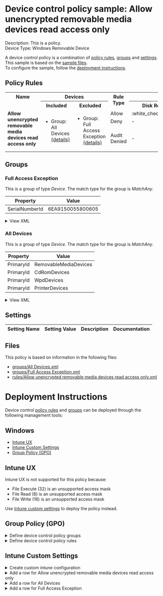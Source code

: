 # Device control policy sample: Allow unencrypted removable media devices read access only

Description: This is a policy.              
Device Type: Windows Removable Device

A device control policy is a combination of [policy rules](#policy-rules), [groups](#groups) and [settings](#settings).  
This sample is based on the [sample files](#files).  
To configure the sample, follow the [deployment instructions](#deployment-instructions).  

## Policy Rules


<table>
    <tr>
        <th rowspan="2" valign="top">Name</th>
        <th colspan="2" valign="top"><center>Devices</center></th>
        <th rowspan="2" valign="top">Rule Type</th>
        <th colspan="6" valign="top"><center>Access</center></th>
        <th rowspan="2" valign="top">Notification</th>
        <th rowspan="2" valign="top">Conditions</th>
    </tr>
    <tr>
        <th>Included</th>
        <th>Excluded</th>
        <th>Disk Read</th>
		<th>Disk Write</th>
		<th>Disk Execute</th>
		<th>File Read</th>
		<th>File Write</th>
		<th>File Execute</th></tr><tr>
            <td rowspan="3" valign="top"><b>Allow unencrypted removable media devices read access only</b></td>
            <td rowspan="3 valign="top">
                <ul><li>Group: All Devices<a href="#all-devices" title="MatchAny {'PrimaryId': 'PrinterDevices'}"> (details)</a>  
</ul>
            </td>
            <td rowspan="3" valign="top">
                <ul><li>Group: Full Access Exception<a href="#full-access-exception" title="MatchAny {'SerialNumberId': '6EA9150055800605'}"> (details)</a>  
</ul>
            </td>
            <td>Allow</td>
            <td>:white_check_mark:</td>
            <td>-</td>
            <td>-</td>
            <td>:white_check_mark:</td>
            <td>-</td>
            <td>-</td>
            <td>None (0)</td> 
            <td>
                <center>-</center></td>
        </tr><tr>
            <td>Deny</td>
            <td>-</td>
            <td>:x:</td>
            <td>:x:</td>
            <td>-</td>
            <td>:x:</td>
            <td>:x:</td>
            <td>None (0)</td>
            <td> 
                <center>-</center></td>
        </tr><tr>
            <td>Audit Denied</td>
            <td>-</td>
            <td>:page_facing_up:</td>
            <td>:page_facing_up:</td>
            <td>-</td>
            <td>:page_facing_up:</td>
            <td>:page_facing_up:</td>
            <td>Show notification and Send event (3)</td>
            <td> 
                <center>-</center></td>
        </tr></table>


## Groups


### Full Access Exception



This is a group of type *Device*. 
The match type for the group is *MatchAny*.


|  Property | Value |
|-----------|-------|
| SerialNumberId | 6EA9150055800605 |





<details>
<summary>View XML</summary>

```xml
<Group Id="{7c4e7b65-3321-4d3c-8710-13d3ace0eb2f}" Type="Device">
	<!-- ./Vendor/MSFT/Defender/Configuration/DeviceControl/PolicyGroups/%7B7c4e7b65-3321-4d3c-8710-13d3ace0eb2f%7D/GroupData -->
	<Name>Full Access Exception</Name>
	<MatchType>MatchAny</MatchType>
	<DescriptorIdList>
		<SerialNumberId>6EA9150055800605</SerialNumberId>
	</DescriptorIdList>
</Group>
```
</details>

### All Devices



This is a group of type *Device*. 
The match type for the group is *MatchAny*.


|  Property | Value |
|-----------|-------|
| PrimaryId | RemovableMediaDevices |
| PrimaryId | CdRomDevices |
| PrimaryId | WpdDevices |
| PrimaryId | PrinterDevices |





<details>
<summary>View XML</summary>

```xml
<Group Id="{e6f8010d-01c9-4744-979f-0f544c2826d1}" Type="Device">
	<!-- ./Vendor/MSFT/Defender/Configuration/DeviceControl/PolicyGroups/%7Be6f8010d-01c9-4744-979f-0f544c2826d1%7D/GroupData -->
	<Name>All Devices</Name>
	<MatchType>MatchAny</MatchType>
	<DescriptorIdList>
		<PrimaryId>RemovableMediaDevices</PrimaryId>
		<PrimaryId>CdRomDevices</PrimaryId>
		<PrimaryId>WpdDevices</PrimaryId>
		<PrimaryId>PrinterDevices</PrimaryId>
	</DescriptorIdList>
</Group>
```
</details>


## Settings






| Setting Name |  Setting Value | Description |Documentation |
|--------------|----------------|-------------|---------------|


## Files
This policy is based on information in the following files:

- [groups/All Devices.xml](groups/All%20Devices.xml)
- [groups/Full Access Exception.xml](groups/Full%20Access%20Exception.xml)
- [rules/Allow unencrypted removable media devices read access only.xml](rules/Allow%20unencrypted%20removable%20media%20devices%20read%20access%20only.xml)


# Deployment Instructions

Device control [policy rules](#policy-rules) and [groups](#groups) can be deployed through the following management tools:


## Windows
- [Intune UX](#intune-ux)
- [Intune Custom Settings](#intune-custom-settings)
- [Group Policy (GPO)](#group-policy-gpo)





## Intune UX

Intune UX is not supported for this policy because:
- File Execute (32) is an unsupported access mask
- File Read (8) is an unsupported access mask
- File Write (16) is an unsupported access mask

Use [Intune custom settings](#intune-custom-settings) to deploy the policy instead.


## Group Policy (GPO)
<details>
<summary>Define device control policy groups</summary>

   1. Go to Computer Configuration > Administrative Templates > Windows Components > Microsoft Defender Antivirus > Device Control > Define device control policy groups.
   2. Save the XML below to a network share.
```xml
<Groups>
	<Group Id="{7c4e7b65-3321-4d3c-8710-13d3ace0eb2f}" Type="Device">
		<!-- ./Vendor/MSFT/Defender/Configuration/DeviceControl/PolicyGroups/%7B7c4e7b65-3321-4d3c-8710-13d3ace0eb2f%7D/GroupData -->
		<Name>Full Access Exception</Name>
		<MatchType>MatchAny</MatchType>
		<DescriptorIdList>
			<SerialNumberId>6EA9150055800605</SerialNumberId>
		</DescriptorIdList>
	</Group>
	<Group Id="{e6f8010d-01c9-4744-979f-0f544c2826d1}" Type="Device">
		<!-- ./Vendor/MSFT/Defender/Configuration/DeviceControl/PolicyGroups/%7Be6f8010d-01c9-4744-979f-0f544c2826d1%7D/GroupData -->
		<Name>All Devices</Name>
		<MatchType>MatchAny</MatchType>
		<DescriptorIdList>
			<PrimaryId>RemovableMediaDevices</PrimaryId>
			<PrimaryId>CdRomDevices</PrimaryId>
			<PrimaryId>WpdDevices</PrimaryId>
			<PrimaryId>PrinterDevices</PrimaryId>
		</DescriptorIdList>
	</Group>
</Groups>
```
   3. In the Define device control policy groups window, select *Enabled* and specify the network share file path containing the XML groups data.
</details>

<details>
<summary>Define device control policy rules</summary>
 
  1. Go to Computer Configuration > Administrative Templates > Windows Components > Microsoft Defender Antivirus > Device Control > Define device control policy rules.
  2. Save the XML below to a network share.
```xml
<PolicyRules>
	<PolicyRule Id="{bf00562f-6bbe-4666-9369-da4d190368ce}" >
		<!-- ./Vendor/MSFT/Defender/Configuration/DeviceControl/PolicyRules/%7Bbf00562f-6bbe-4666-9369-da4d190368ce%7D/RuleData -->
		<Name>Allow unencrypted removable media devices read access only</Name>
		<IncludedIdList>
			<GroupId>{e6f8010d-01c9-4744-979f-0f544c2826d1}</GroupId>
		</IncludedIdList>
		<ExcludedIdList>
			<GroupId>{7c4e7b65-3321-4d3c-8710-13d3ace0eb2f}</GroupId>
		</ExcludedIdList>
		<Entry Id="{a77445b0-b0dc-472c-a771-f851cb9fd601}">
			<Type>Allow</Type>
			<AccessMask>9</AccessMask>
			<Options>0</Options>
		</Entry>
		<Entry Id="{46e1a05f-acae-4542-8d96-877213179379}">
			<Type>Deny</Type>
			<AccessMask>54</AccessMask>
			<Options>0</Options>
		</Entry>
		<Entry Id="{d3647cca-068e-4684-85e2-26d21a0882b0}">
			<Type>AuditDenied</Type>
			<AccessMask>54</AccessMask>
			<Options>3</Options>
		</Entry>
	</PolicyRule>
</PolicyRules>
```
  3. In the Define device control policy rules window, select *Enabled*, and enter the network share file path containing the XML rules data.
</details>

## Intune Custom Settings

<details>
<summary>Create custom intune configuration</summary>

   1. Navigate to Devices > Configuration profiles
   2. Click Create (New Policy)
   3. Select Platform "Windows 10 and Later"
   4. Select Profile "Templates"
   5. Select Template Name "Custom"
   6. Click "Create"
   7. Under Name, enter **
   8. Optionally, enter a description
   9. Click "Next" 
</details>
<details>
<summary>Add a row for Allow unencrypted removable media devices read access only</summary>  
   
   1. Click "Add"
   2. For Name, enter *Allow unencrypted removable media devices read access only*
   3. For Description, enter **
   4. For OMA-URI, enter  *./Vendor/MSFT/Defender/Configuration/DeviceControl/PolicyRules/%7Bbf00562f-6bbe-4666-9369-da4d190368ce%7D/RuleData*
   5. For Data type, select *String (XML File)*
   
        
   6. For Custom XML, select  */workspaces/mdatp-devicecontrol/deployable examples/bitlocker/windows/devicecontrol/rules/Allow unencrypted removable media devices read access only.xml*
         
   
   7. Click "Save"
</details>
<details>
<summary>Add a row for All Devices</summary>  
   
   1. Click "Add"
   2. For Name, enter *All Devices*
   3. For Description, enter **
   4. For OMA-URI, enter  *./Vendor/MSFT/Defender/Configuration/DeviceControl/PolicyGroups/%7Be6f8010d-01c9-4744-979f-0f544c2826d1%7D/GroupData*
   5. For Data type, select *String (XML File)*
   
        
   6. For Custom XML, select  */workspaces/mdatp-devicecontrol/deployable examples/bitlocker/windows/devicecontrol/groups/All Devices.xml*
         
   
   7. Click "Save"
</details>
<details>
<summary>Add a row for Full Access Exception</summary>  
   
   1. Click "Add"
   2. For Name, enter *Full Access Exception*
   3. For Description, enter **
   4. For OMA-URI, enter  *./Vendor/MSFT/Defender/Configuration/DeviceControl/PolicyGroups/%7B7c4e7b65-3321-4d3c-8710-13d3ace0eb2f%7D/GroupData*
   5. For Data type, select *String (XML File)*
   
        
   6. For Custom XML, select  */workspaces/mdatp-devicecontrol/deployable examples/bitlocker/windows/devicecontrol/groups/Full Access Exception.xml*
         
   
   7. Click "Save"
</details>




